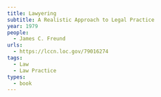 ```yaml
---
title: Lawyering
subtitle: A Realistic Approach to Legal Practice
year: 1979
people:
  - James C. Freund
urls:
  - https://lccn.loc.gov/79016274
tags:
  - Law
  - Law Practice
types:
  - book
---
```

